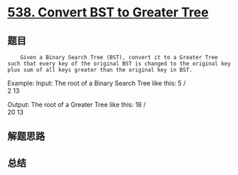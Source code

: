 # [538. Convert BST to Greater Tree](https://leetcode.com/problems/convert-bst-to-greater-tree/)

## 题目

        Given a Binary Search Tree (BST), convert it to a Greater Tree such that every key of the original BST is changed to the original key plus sum of all keys greater than the original key in BST.


Example:
Input: The root of a Binary Search Tree like this:
              5
            /   \
           2     13

Output: The root of a Greater Tree like this:
             18
            /   \
          20     13


      

## 解题思路


## 总结


